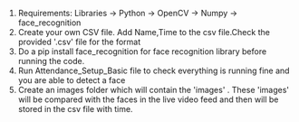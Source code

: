 1. Requirements: Libraries
   -> Python
   -> OpenCV
   -> Numpy
   -> face_recognition 
2. Create your own CSV file. Add Name,Time to the csv file.Check the provided '.csv' file for the format
3. Do a pip install face_recognition for face recognition library before running the code.
4. Run Attendance_Setup_Basic file to check everything is running fine and you are able to detect a face
5. Create an images folder which will contain the 'images' . These 'images' will be compared with the faces in the live video feed and then will be stored in the csv file with time.
